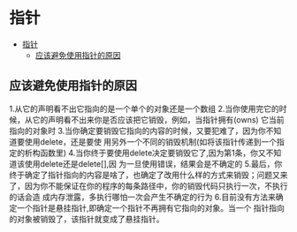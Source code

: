 # 指针

- [指针](#指针)
  - [应该避免使用指针的原因](#应该避免使用指针的原因)

## 应该避免使用指针的原因

1.从它的声明看不出它指向的是一个单个的对象还是一个数组
2.当你使用完它的时候，从它的声明看不出来你是否应该把它销毁，例如，当指针拥有(owns)
它当前指向的对象时
3.当你确定要销毁它指向的内容的时候，又要犯难了，因为你不知道要使用delete，还是要使
用另外一个不同的销毁机制(如将该指针传递到一个指定的析构函数里)
4.当你终于要使用delete决定要销毁它了,因为第1条，你又不知道该使用delete还是delete[],因
为一旦使用错误，结果会是不确定的
5.最后，你终于确定了指针指向的内容是啥了，也确定了改用什么样的方式来销毁；问题又来
了，因为你不能保证在你的程序的每条路径中，你的销毁代码只执行一次，不执行的话会造
成内存泄露，多执行哪怕一次会产生不确定的行为
6.目前没有方法来确定一个指针是悬挂指针,即确定一个指针不再拥有它指向的对象。当一个
指针指向的对象被销毁了，该指针就变成了悬挂指针。
